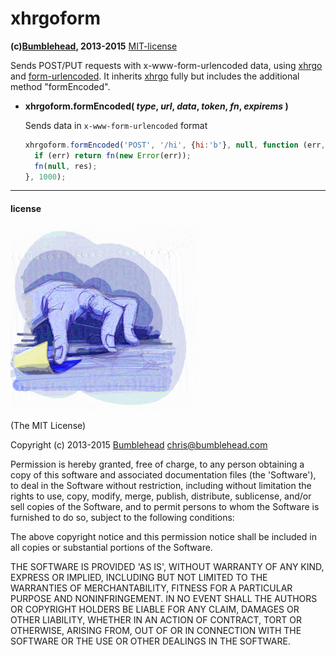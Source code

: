 xhrgoform
=========
**(c)[Bumblehead][0], 2013-2015** [MIT-license](#license)

Sends POST/PUT requests with x-www-form-urlencoded data, using [xhrgo][5] and [form-urlencoded][3]. It inherits [xhrgo][6] fully but includes the additional method "formEncoded".

 * **xhrgoform.formEncoded( _type_, _url_, _data_, _token_, _fn_, _expirems_ )**
 
   Sends data in `x-www-form-urlencoded` format
 
   ```javascript
   xhrgoform.formEncoded('POST', '/hi', {hi:'b'}, null, function (err, res) {
     if (err) return fn(new Error(err));
     fn(null, res);
   }, 1000);
   ```

[2]: http://github.com/iambumblehead/url-formencoded     "formencoded"
[0]: http://www.bumblehead.com                            "bumblehead"
[5]: https://github.com/iambumblehead/xhrgo
[6]: https://github.com/iambumblehead/xhrgo#usage
[3]: https://npmjs.org/package/form-urlencoded    "www-urlformencoded"

------------------------------------------------------------------------------
#### <a id="license">license

 ![scrounge](https://github.com/iambumblehead/scroungejs/raw/master/img/hand.png) 

(The MIT License)

Copyright (c) 2013-2015 [Bumblehead][0] <chris@bumblehead.com>

Permission is hereby granted, free of charge, to any person obtaining a copy of this software and associated documentation files (the 'Software'), to deal in the Software without restriction, including without limitation the rights to use, copy, modify, merge, publish, distribute, sublicense, and/or sell copies of the Software, and to permit persons to whom the Software is furnished to do so, subject to the following conditions:

The above copyright notice and this permission notice shall be included in all copies or substantial portions of the Software.

THE SOFTWARE IS PROVIDED 'AS IS', WITHOUT WARRANTY OF ANY KIND, EXPRESS OR IMPLIED, INCLUDING BUT NOT LIMITED TO THE WARRANTIES OF MERCHANTABILITY, FITNESS FOR A PARTICULAR PURPOSE AND NONINFRINGEMENT. IN NO EVENT SHALL THE AUTHORS OR COPYRIGHT HOLDERS BE LIABLE FOR ANY CLAIM, DAMAGES OR OTHER LIABILITY, WHETHER IN AN ACTION OF CONTRACT, TORT OR OTHERWISE, ARISING FROM, OUT OF OR IN CONNECTION WITH THE SOFTWARE OR THE USE OR OTHER DEALINGS IN THE SOFTWARE.
